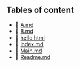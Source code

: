 ## Tables of content
- 🤣 [A.md](./A.md)
- 🤣 [B.md](./B.md)
- 🤣 [hello.html](./hello.html)
- 🤣 [index.md](./index.md)
- 🤣 [Main.md](./Main.md)
- 🤣 [Readme.md](./Readme.md)
